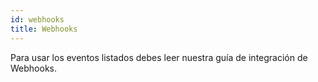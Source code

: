 ```yaml
---
id: webhooks
title: Webhooks
---
```


Para usar los eventos listados debes leer nuestra guía de integración de Webhooks.